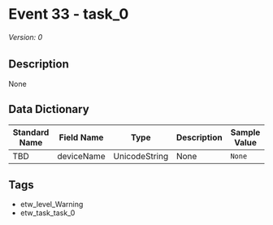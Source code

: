 # Event 33 - task_0
###### Version: 0

## Description
None

## Data Dictionary
|Standard Name|Field Name|Type|Description|Sample Value|
|---|---|---|---|---|
|TBD|deviceName|UnicodeString|None|`None`|

## Tags
* etw_level_Warning
* etw_task_task_0
